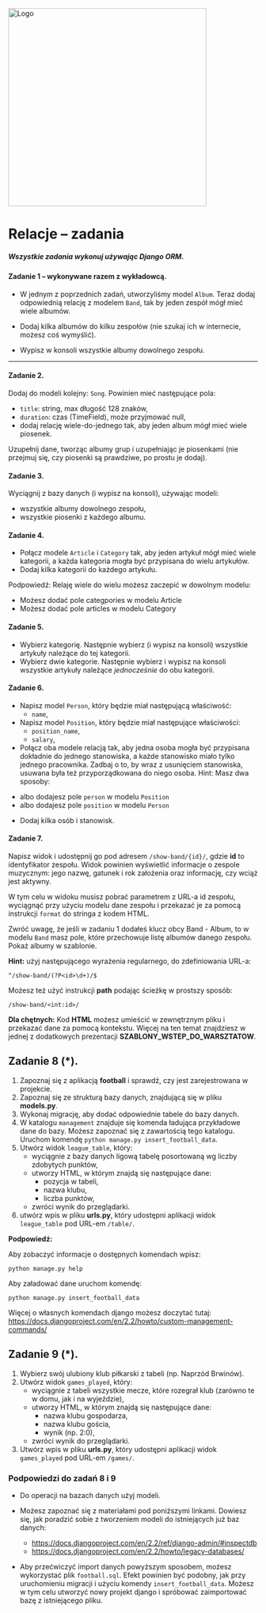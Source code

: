 <img alt="Logo" src="http://coderslab.pl/svg/logo-coderslab.svg" width="400">

# Relacje &ndash; zadania

##### Wszystkie zadania wykonuj używając Django ORM.

#### Zadanie 1 &ndash; wykonywane razem z wykładowcą.
* W jednym z poprzednich zadań, utworzyliśmy model `Album`. Teraz dodaj odpowiednią relację z modelem `Band`, tak by jeden zespół mógł mieć wiele albumów.

* Dodaj kilka albumów do kilku zespołów (nie szukaj ich w internecie, możesz coś wymyślić). 

* Wypisz w konsoli wszystkie albumy dowolnego zespołu.

---

#### Zadanie 2.

Dodaj do modeli kolejny: `Song`. Powinien mieć następujące pola:
* `title`: string, max długość 128 znaków,
* `duration`: czas (TimeField), może przyjmować null,
* dodaj relację wiele-do-jednego tak, aby jeden album mógł mieć wiele piosenek.

Uzupełnij dane, tworząc albumy grup i uzupełniając je piosenkami (nie przejmuj się, czy piosenki są prawdziwe, po prostu je dodaj).

#### Zadanie 3.

Wyciągnij z bazy danych (i wypisz na konsoli), używając modeli:

* wszystkie albumy dowolnego zespołu,
* wszystkie piosenki z każdego albumu.

#### Zadanie 4.

* Połącz modele `Article` i `Category` tak, aby jeden artykuł mógł mieć wiele kategorii, a każda kategoria mogła być przypisana do wielu artykułów.
* Dodaj kilka kategorii do każdego artykułu.

Podpowiedź: Relaję wiele do wielu możesz zaczepić w dowolnym modelu:
* Możesz dodać pole categpories w modelu Article
* Możesz dodać pole articles w modelu Category
#### Zadanie 5.

* Wybierz kategorię. Następnie wybierz (i wypisz na konsoli) wszystkie artykuły należące do tej kategorii.
* Wybierz dwie kategorie. Następnie wybierz i wypisz na konsoli wszystkie artykuły należące *jednocześnie* do obu kategorii.

#### Zadanie 6.
* Napisz model `Person`, który będzie miał następującą właściwość:
    * `name`,
* Napisz model `Position`, który będzie miał następujące właściwości:
    * `position_name`,
    * `salary`,
* Połącz oba modele relacją tak, aby jedna osoba mogła być przypisana dokładnie do jednego stanowiska, a każde stanowisko miało tylko jednego pracownika. Zadbaj o to, by wraz z usunięciem stanowiska, usuwana była też przyporządkowana do niego osoba.
Hint:
Masz dwa sposoby:
- albo dodajesz pole `person` w modelu `Position`
- albo dodajesz pole `position` w modelu `Person`

* Dodaj kilka osób i stanowisk.


#### Zadanie 7.

Napisz widok i udostępnij go pod adresem `/show-band/{id}/`, gdzie **id** to identyfikator zespołu. Widok powinien wyświetlić informacje o zespole muzycznym: jego nazwę, gatunek i rok założenia oraz informację, czy wciąż jest aktywny. 

W tym celu w widoku musisz pobrać parametrem z URL-a id zespołu, wyciągnąć przy użyciu modelu dane zespołu i przekazać je  za pomocą instrukcji `format` do stringa z kodem HTML. 

Zwróć uwagę, że jeśli w zadaniu 1 dodałeś klucz obcy Band - Album, to w modelu `Band` masz pole, które przechowuje listę albumów danego zespołu. Pokaż albumy w szablonie. 

**Hint:** użyj następującego wyrażenia regularnego, do zdefiniowania URL-a: 
```
^/show-band/(?P<id>\d+)/$
```

Możesz też użyć instrukcji **path** podając ścieżkę w prostszy sposób:
```
/show-band/<int:id>/
```

**Dla chętnych:**
Kod **HTML** możesz umieścić w zewnętrznym pliku i przekazać dane za pomocą kontekstu. Więcej na ten temat znajdziesz w jednej z dodatkowych prezentacji **SZABLONY_WSTEP_DO_WARSZTATOW**.


## Zadanie 8 (*).
1. Zapoznaj się z aplikacją **football** i sprawdź, czy jest zarejestrowana w projekcie.
2. Zapoznaj się ze strukturą bazy danych, znajdującą się w pliku **models.py**.
3. Wykonaj migrację, aby dodać odpowiednie tabele do bazy danych.
4. W katalogu `management` znajduje się komenda ładująca przykładowe dane do bazy. 
Możesz zapoznać się z zawartością tego katalogu. Uruchom komendę `python manage.py insert_football_data`.
5. Utwórz widok `league_table`, który:
    * wyciągnie z bazy danych ligową tabelę posortowaną wg liczby zdobytych punktów,
    * utworzy HTML, w którym znajdą się następujące dane:
        * pozycja w tabeli,
        * nazwa klubu,
        * liczba punktów,
    * zwróci wynik do przeglądarki.
6. utwórz wpis w pliku **urls.py**, który udostępni aplikacji widok `league_table` pod URL-em `/table/`.

**Podpowiedź:**

Aby zobaczyć informacje o dostępnych komendach wpisz:
```
python manage.py help
```
Aby załadować dane uruchom komendę:
```
python manage.py insert_football_data
```
Więcej o własnych komendach django możesz doczytać tutaj: https://docs.djangoproject.com/en/2.2/howto/custom-management-commands/



## Zadanie 9 (*).
1. Wybierz swój ulubiony klub piłkarski z tabeli (np. Naprzód Brwinów).
2. Utwórz widok `games_played`, który:
    * wyciągnie z tabeli wszystkie mecze, które rozegrał klub (zarówno te w domu, jak i na wyjeździe),
    * utworzy HTML, w którym znajdą się następujące dane:
        * nazwa klubu gospodarza,
        * nazwa klubu gościa,
        * wynik (np. 2:0),
    * zwróci wynik do przeglądarki.
3. Utwórz wpis w pliku **urls.py**, który udostępni aplikacji widok `games_played` pod URL-em `/games/`.

### Podpowiedzi do zadań 8 i 9

* Do operacji na bazach danych użyj modeli.

* Możesz zapoznać się z materiałami pod poniższymi linkami. Dowiesz się, jak poradzić sobie z tworzeniem modeli do istniejących już baz danych:
    * https://docs.djangoproject.com/en/2.2/ref/django-admin/#inspectdb
    * https://docs.djangoproject.com/en/2.2/howto/legacy-databases/

* Aby przećwiczyć import danych powyższym sposobem, możesz wykorzystać plik `football.sql`. 
Efekt powinien być podobny, jak przy uruchomieniu migracji i użyciu komendy `insert_football_data`.
Możesz w tym celu utworzyć nowy projekt django i spróbować zaimportować bazę z istniejącego pliku. 
